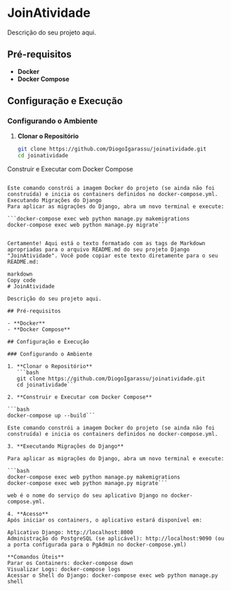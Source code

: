 # JoinAtividade

Descrição do seu projeto aqui.

## Pré-requisitos

- **Docker**
- **Docker Compose**

## Configuração e Execução

### Configurando o Ambiente

1. **Clonar o Repositório**
   ```bash
   git clone https://github.com/DiogoIgarassu/joinatividade.git
   cd joinatividade

Construir e Executar com Docker Compose
```docker-compose up --build

Este comando constrói a imagem Docker do projeto (se ainda não foi construída) e inicia os containers definidos no docker-compose.yml.
Executando Migrações do Django
Para aplicar as migrações do Django, abra um novo terminal e execute:

```docker-compose exec web python manage.py makemigrations
docker-compose exec web python manage.py migrate```


Certamente! Aqui está o texto formatado com as tags de Markdown apropriadas para o arquivo README.md do seu projeto Django "JoinAtividade". Você pode copiar este texto diretamente para o seu README.md:

markdown
Copy code
# JoinAtividade

Descrição do seu projeto aqui.

## Pré-requisitos

- **Docker**
- **Docker Compose**

## Configuração e Execução

### Configurando o Ambiente

1. **Clonar o Repositório**
   ```bash
   git clone https://github.com/DiogoIgarassu/joinatividade.git
   cd joinatividade```

2. **Construir e Executar com Docker Compose**

```bash
docker-compose up --build```

Este comando constrói a imagem Docker do projeto (se ainda não foi construída) e inicia os containers definidos no docker-compose.yml.

3. **Executando Migrações do Django**

Para aplicar as migrações do Django, abra um novo terminal e execute:

```bash
docker-compose exec web python manage.py makemigrations
docker-compose exec web python manage.py migrate```

web é o nome do serviço do seu aplicativo Django no docker-compose.yml.

4. **Acesso**
Após iniciar os containers, o aplicativo estará disponível em:

Aplicativo Django: http://localhost:8000
Administração do PostgreSQL (se aplicável): http://localhost:9090 (ou a porta configurada para o PgAdmin no docker-compose.yml)

**Comandos Úteis**
Parar os Containers: docker-compose down
Visualizar Logs: docker-compose logs
Acessar o Shell do Django: docker-compose exec web python manage.py shell

